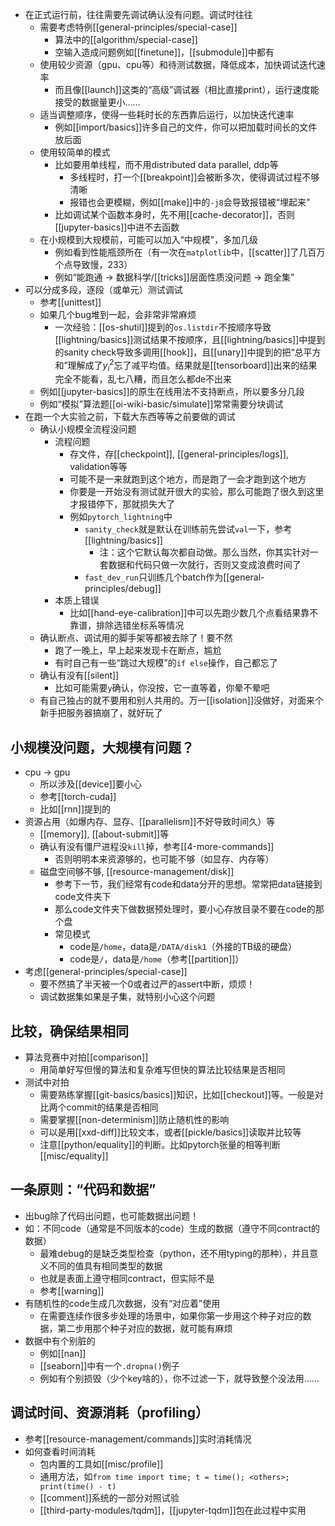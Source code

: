 - 在正式运行前，往往需要先调试确认没有问题。调试时往往
  - 需要考虑特例[[general-principles/special-case]]
    - 算法中的[[algorithm/special-case]]
    - 空输入造成问题例如[[finetune]]，[[submodule]]中都有
  - 使用较少资源（gpu、cpu等）和待测试数据，降低成本，加快调试迭代速率
    - 而且像[[launch]]这类的“高级”调试器（相比直接print），运行速度能接受的数据量更小……
  - 适当调整顺序，使得一些耗时长的东西靠后运行，以加快迭代速率
    - 例如[[import/basics]]许多自己的文件，你可以把加载时间长的文件放后面
  - 使用较简单的模式
    - 比如要用单线程，而不用distributed data parallel, ddp等
      - 多线程时，打一个[[breakpoint]]会被断多次，使得调试过程不够清晰
      - 报错也会更模糊，例如[[make]]中的`-j8`会导致报错被“埋起来”
    - 比如调试某个函数本身时，先不用[[cache-decorator]]，否则[[jupyter-basics]]中进不去函数
  - 在小规模到大规模前，可能可以加入“中规模”，多加几级
    - 例如看到性能瓶颈所在（有一次在`matplotlib`中，[[scatter]]了几百万个点导致慢，233）
    - 例如“能跑通 -> 数据科学/[[tricks]]层面性质没问题 -> 跑全集”
- 可以分成多段，逐段（或单元）测试调试
  - 参考[[unittest]]
  - 如果几个bug堆到一起，会非常非常麻烦
    - 一次经验：[[os-shutil]]提到的`os.listdir`不按顺序导致[[lightning/basics]]测试结果不按顺序，且[[lightning/basics]]中提到的sanity check导致多调用[[hook]]，且[[unary]]中提到的把“总平方和”理解成了$y_i^2$忘了减平均值。结果就是[[tensorboard]]出来的结果完全不能看，乱七八糟，而且怎么都de不出来
  - 例如[[jupyter-basics]]的原生在线用法不支持断点，所以要多分几段
  - 例如“模拟”算法题[[oi-wiki-basic/simulate]]常常需要分块调试
- 在跑一个大实验之前，下载大东西等等之前要做的调试
  - 确认小规模全流程没问题
    - 流程问题
      - 存文件，存[[checkpoint]], [[general-principles/logs]], validation等等
      - 可能不是一来就跑到这个地方，而是跑了一会才跑到这个地方
      - 你要是一开始没有测试就开很大的实验，那么可能跑了很久到这里才报错停下，那就损失大了
      - 例如`pytorch_lightning`中
        - `sanity_check`就是默认在训练前先尝试`val`一下，参考[[lightning/basics]]
          - 注：这个它默认每次都自动做。那么当然，你其实针对一套数据和代码只做一次就行，否则又变成浪费时间了
        - `fast_dev_run`只训练几个batch作为[[general-principles/debug]]
    - 本质上错误
      - 比如[[hand-eye-calibration]]中可以先跑少数几个点看结果靠不靠谱，排除选错坐标系等情况
  - 确认断点、调试用的脚手架等都被去除了！要不然
    - 跑了一晚上，早上起来发现卡在断点，尴尬
    - 有时自己有一些“跳过大规模”的`if else`操作，自己都忘了
  - 确认有没有[[silent]]
    - 比如可能需要`y`确认，你没按，它一直等着，你晕不晕吧
  - 有自己独占的就不要用和别人共用的。万一[[isolation]]没做好，对面来个新手把服务器搞崩了，就好玩了
## 小规模没问题，大规模有问题？
- cpu -> gpu
  - 所以涉及[[device]]要小心
  - 参考[[torch-cuda]]
  - 比如[[rnn]]提到的
- 资源占用（如爆内存、显存、[[parallelism]]不好导致时间久）等
  - [[memory]], [[about-submit]]等
  - 确认有没有僵尸进程没`kill`掉，参考[[4-more-commands]]
    - 否则明明本来资源够的，也可能不够（如显存、内存等）
  - 磁盘空间够不够, [[resource-management/disk]]
    - 参考下一节，我们经常有code和data分开的思想。常常把data链接到code文件夹下
    - 那么code文件夹下做数据预处理时，要小心存放目录不要在code的那个盘
    - 常见模式
      - code是`/home`，data是`/DATA/disk1`（外接的TB级的硬盘）
      - code是`/`，data是`/home`（参考[[partition]]）
- 考虑[[general-principles/special-case]]
  - 要不然搞了半天被一个0或者过严的assert中断，烦烦！
  - 调试数据集如果是子集，就特别小心这个问题
## 比较，确保结果相同
- 算法竞赛中对拍[[comparison]]
  - 用简单好写但慢的算法和复杂难写但快的算法比较结果是否相同
- 测试中对拍
  - 需要熟练掌握[[git-basics/basics]]知识，比如[[checkout]]等。一般是对比两个commit的结果是否相同
  - 需要掌握[[non-determinism]]防止随机性的影响
  - 可以是用[[xxd-diff]]比较文本，或者[[pickle/basics]]读取并比较等
  - 注意[[python/equality]]的判断。比如pytorch张量的相等判断[[misc/equality]]
## 一条原则：“代码和数据”
- 出bug除了代码出问题，也可能数据出问题！
- 如：不同code（通常是不同版本的code）生成的数据（遵守不同contract的数据）
  - 最难debug的是缺乏类型检查（python，还不用typing的那种），并且意义不同的值具有相同类型的数据
  - 也就是表面上遵守相同contract，但实际不是
  - 参考[[warning]]
- 有随机性的code生成几次数据，没有“对应着”使用
  - 在需要连续作很多步处理的场景中，如果你第一步用这个种子对应的数据，第二步用那个种子对应的数据，就可能有麻烦
- 数据中有个别脏的
  - 例如[[nan]]
  - [[seaborn]]中有一个`.dropna()`例子
  - 例如有个别损毁（少个key啥的），你不过滤一下，就导致整个没法用……
## 调试时间、资源消耗（profiling）
- 参考[[resource-management/commands]]实时消耗情况
- 如何查看时间消耗
  - 包内置的工具如[[misc/profile]]
  - 通用方法，如`from time import time; t = time(); <others>; print(time() - t)`
  - [[comment]]系统的一部分对照试验
  - [[third-party-modules/tqdm]]，[[jupyter-tqdm]]包在此过程中实用